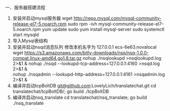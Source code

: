 一、服务器搭建流程
1. 安装并启动mysql服务器
	wget http://repo.mysql.com/mysql-community-release-el7-5.noarch.rpm
	sudo rpm -ivh mysql-community-release-el7-5.noarch.rpm
	yum update
	sudo yum install mysql-server
	sudo systemctl start mysqld
2. 导入Mysql表结构
3. 安装并启动nsqd消息队列
	修改本机名字为 127.0.0.1 ecs-6e63.novalocal
	wget https://s3.amazonaws.com/bitly-downloads/nsq/nsq-1.0.0-compat.linux-amd64.go1.8.tar.gz
	nohup ./nsqlookupd >nsqlookupd.log 2>&1 &
	nohup ./nsqd --lookupd-tcp-address=127.0.0.1:4160 >nsqd.log 2>&1 &	
	nohup ./nsqadmin --lookupd-http-address=127.0.0.1:4161 >nsqadmin.log 2>&1 &
4. 编译并启动tcpBoltDB
	git@github.com:LovelyLich/translatechat.git
	cd translatechat/tcpBoltDB/; go build
	./tcpBoltDB
5. 编译并启动nsq_translate
	cd translatechat/nsq_translate; go build	
  	./nsq_translate

